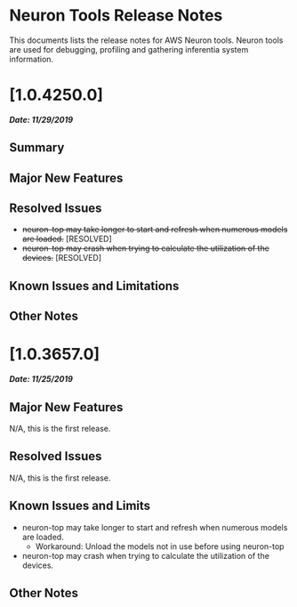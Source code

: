 # Neuron Tools Release Notes

This documents lists the release notes for AWS Neuron tools. Neuron tools are used for debugging, profiling and gathering inferentia system information.

# [1.0.4250.0]

***Date:  11/29/2019***

## Summary

## Major New Features

## Resolved Issues

* ~~neuron-top may take longer to start and refresh when numerous models are loaded.~~ [RESOLVED]
* ~~neuron-top may crash when trying to calculate the utilization of the devices.~~ [RESOLVED]

## Known Issues and Limitations

## Other Notes

# [1.0.3657.0]

***Date:  11/25/2019***


## Major New Features

N/A, this is the first release.

## Resolved Issues

N/A, this is the first release.

## Known Issues and Limits

* neuron-top may take longer to start and refresh when numerous models are loaded. 
    * Workaround: Unload the models not in use before using neuron-top
* neuron-top may crash when trying to calculate the utilization of the devices. 

## Other Notes


